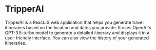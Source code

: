 # TripperAI
TripperAI is a ReactJS web application that helps you generate travel itineraries based on the location and dates you provide. It uses OpenAI's GPT-3.5-turbo model to generate a detailed itinerary and displays it in a user-friendly interface. You can also view the history of your generated itineraries.
